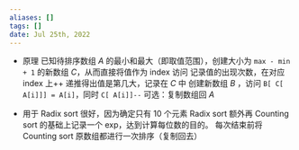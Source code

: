 ```yaml
---
aliases: []
tags: []
date: Jul 25th, 2022
---
```

- 原理
  已知待排序数组 _A_ 的最小和最大（即取值范围），创建大小为 `max - min + 1` 的新数组 _C_，从而直接将值作为 index 访问
  记录值的出现次数，在对应 index 上++
  递推得出值是第几大，记录在 _C_ 中
  创建新数组 _B_ ，访问 `B[ C[ A[i]]] = A[i]`，同时 `C[ A[i]]--`
  可选：复制数组回 _A_

- 用于 Radix sort 很好，因为确定只有 10 个元素
  Radix sort 额外再 Counting sort 的基础上记录一个 exp，达到计算每位数的目的。
  每次结束前将 Counting sort 原数组都进行一次排序（复制回去）

